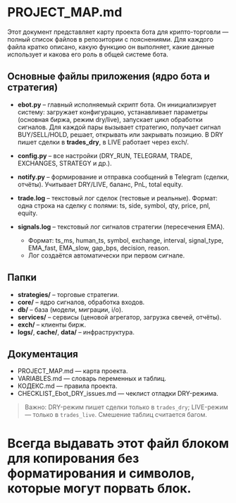 # PROJECT_MAP.md  

Этот документ представляет карту проекта бота для крипто-торговли — полный список файлов в репозитории с пояснениями. Для каждого файла кратко описано, какую функцию он выполняет, какие данные использует и какова его роль в общей системе бота.  

## Основные файлы приложения (ядро бота и стратегия)  

- **ebot.py** – главный исполняемый скрипт бота. Он инициализирует систему: загружает конфигурацию, устанавливает параметры (основная биржа, режим dry/live), запускает цикл обработки сигналов. Для каждой пары вызывает стратегию, получает сигнал BUY/SELL/HOLD, решает, открывать или закрывать позицию. В DRY пишет сделки в **trades_dry**, в LIVE работает через exch/.  

- **config.py** – все настройки (DRY_RUN, TELEGRAM, TRADE, EXCHANGES, STRATEGY и др.).  

- **notify.py** – формирование и отправка сообщений в Telegram (сделки, отчёты). Учитывает DRY/LIVE, баланс, PnL, total equity.  

- **trade.log** – текстовый лог сделок (тестовые и реальные). Формат: одна строка на сделку с полями: ts, side, symbol, qty, price, pnl, equity.  

- **signals.log** – текстовый лог сигналов стратегии (пересечения EMA).  
  - Формат: ts_ms, human_ts, symbol, exchange, interval, signal_type, EMA_fast, EMA_slow, gap_bps, decision, reason.  
  - Лог создаётся автоматически при первом сигнале.  

## Папки  
- **strategies/** – торговые стратегии.  
- **core/** – ядро сигналов, обработка входов.  
- **db/** – база (модели, миграции, i/o).  
- **services/** – сервисы (ценовой агрегатор, загрузка свечей, отчёты).  
- **exch/** – клиенты бирж.  
- **logs/**, **cache/**, **data/** – инфраструктура.  

## Документация  
- PROJECT_MAP.md — карта проекта.  
- VARIABLES.md — словарь переменных и таблиц.  
- КОДЕКС.md — правила проекта.  
- CHECKLIST_Ebot_DRY_issues.md — чеклист отладки DRY-режима.  

> Важно: DRY-режим пишет сделки только в `trades_dry`; LIVE-режим — только в `trades_live`. Смешение таблиц считается багом.  

# Всегда выдавать этот файл блоком для копирования без форматирования и символов, которые могут порвать блок.
